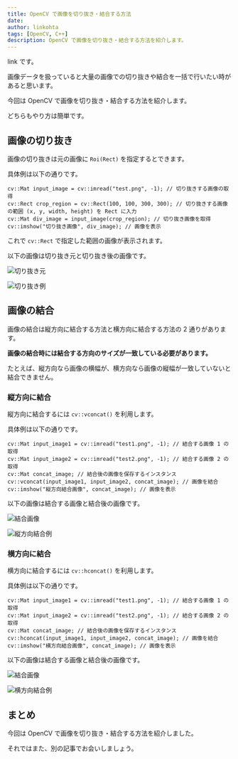 ```yaml
---
title: OpenCV で画像を切り抜き・結合する方法
date: 
author: linkohta
tags: [OpenCV, C++]
description: OpenCV で画像を切り抜き・結合する方法を紹介します。
---
```


link です。

画像データを扱っていると大量の画像での切り抜きや結合を一括で行いたい時があると思います。

今回は OpenCV で画像を切り抜き・結合する方法を紹介します。

どちらもやり方は簡単です。

## 画像の切り抜き

画像の切り抜きは元の画像に `Roi(Rect)` を指定するとできます。

具体例は以下の通りです。

```cpp:title=画像の切り抜き
cv::Mat input_image = cv::imread("test.png", -1); // 切り抜きする画像の取得
cv::Rect crop_region = cv::Rect(100, 100, 300, 300); // 切り抜きする画像の範囲 (x, y, width, height) を Rect に入力
cv::Mat div_image = input_image(crop_region); // 切り抜き画像を取得
cv::imshow("切り抜き画像", div_image); // 画像を表示
```

これで `cv::Rect` で指定した範囲の画像が表示されます。

以下の画像は切り抜き元と切り抜き後の画像です。

![切り抜き元](images\2022-11-06_22h02_57.png)

![切り抜き例](images\2022-11-20_20h05_09.png)

## 画像の結合

画像の結合は縦方向に結合する方法と横方向に結合する方法の 2 通りがあります。

**画像の結合時には結合する方向のサイズが一致している必要があります。**

たとえば、縦方向なら画像の横幅が、横方向なら画像の縦幅が一致していないと結合できません。

### 縦方向に結合

縦方向に結合するには `cv::vconcat()` を利用します。

具体例は以下の通りです。

```cpp:title=縦方向に結合
cv::Mat input_image1 = cv::imread("test1.png", -1); // 結合する画像 1 の取得
cv::Mat input_image2 = cv::imread("test2.png", -1); // 結合する画像 2 の取得
cv::Mat concat_image; // 結合後の画像を保存するインスタンス
cv::vconcat(input_image1, input_image2, concat_image); // 画像を結合
cv::imshow("縦方向結合画像", concat_image); // 画像を表示
```

以下の画像は結合する画像と結合後の画像です。

![結合画像](images\2022-11-20_20h05_09.png)

![縦方向結合例](images\2022-11-20_22h01_37.png)

### 横方向に結合

横方向に結合するには `cv::hconcat()` を利用します。

具体例は以下の通りです。

```cpp:title=横方向に結合
cv::Mat input_image1 = cv::imread("test1.png", -1); // 結合する画像 1 の取得
cv::Mat input_image2 = cv::imread("test2.png", -1); // 結合する画像 2 の取得
cv::Mat concat_image; // 結合後の画像を保存するインスタンス
cv::hconcat(input_image1, input_image2, concat_image); // 画像を結合
cv::imshow("横方向結合画像", concat_image); // 画像を表示
```

以下の画像は結合する画像と結合後の画像です。

![結合画像](images\2022-11-06_22h02_57.png)

![横方向結合例](images\2022-11-20_21h58_58.png)

## まとめ

今回は OpenCV で画像を切り抜き・結合する方法を紹介しました。

それではまた、別の記事でお会いしましょう。